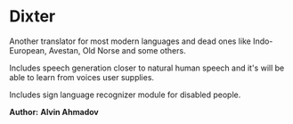 # Dixter 

Another translator for most modern languages and dead ones like 
Indo-European, Avestan, Old Norse and some others.

Includes speech generation closer to natural human speech 
and it's will be able to learn from voices user supplies.
 
Includes sign language recognizer module for disabled people.

**Author:** **Alvin Ahmadov**
